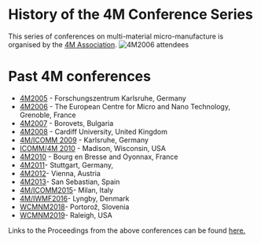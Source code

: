 # History of the 4M Conference Series 

This series of conferences on multi-material micro-manufacture is organised by the [4M Association](/4m-association/node/1). 
![4M2006 attendees](/4m-association/assets/images/060920_092cropped_edit.jpg)
<!--break-->
# Past 4M conferences

 * [4M2005](http://www.4m-net.org/4M_Conference "4M2005 Conference") - Forschungszentrum Karlsruhe, Germany  
 * [4M2006](http://www.4m-net.org/Conference/4M2006 "4M2006 Conference") - The European Centre for Micro and Nano Technology, Grenoble, France  
 * [4M2007](http://www.4m-net.org/Conference/4M2007 "4M2007 Conference") - Borovets, Bulgaria  
 * [4M2008](http://www.4m-net.org/Conference/4M2008 "4M2008 Conference") - Cardiff University, United Kingdom
 * [4M/ICOMM 2009](/4m-association/conference/2009/index.html) - Karlsruhe, Germany
 * [ICOMM/4M 2010](http://www.conferencing.uwex.edu/conferences/ICOMM10) - Madison, Wisconsin, USA  
 * [4M2010](/4m-association/conference/2010.html) - Bourg en Bresse and Oyonnax, France   
 * [4M2011](/4m-association/conference/2011/index.html)- Stuttgart, Germany,  
 * [4M2012](/4m-association/conference/2012/index.html)- Vienna, Austria  
 * [4M2013](/4m-association/conference/2013.html)- San Sebastian, Spain
 * [4M/ICOMM2015](/4m-association/conference/2015.html)- Milan, Italy 
 * [4M/IWMF2016](/4m-association/conference/2016.html)- Lyngby, Denmark
 * [WCMNM2018](/4m-association/conference/2018.html)- Portorož, Slovenia
 * [WCMNM2019](/4m-association/content/WCMNM-2019.html)- Raleigh, USA


Links to the Proceedings from the above conferences can be found [here.](/4m-association/content/4M-conference-series.html)